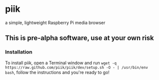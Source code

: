 # piik

a simple, lightweight Raspberry Pi media browser

## This is pre-alpha software, use at your own risk


### Installation
To install piik, open a Terminal window and run `wget -q https://raw.github.com/piik/piik/dev/setup.sh -O - | /usr/bin/env bash`, follow the instructions and you're ready to go!

